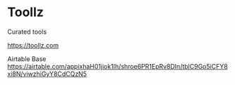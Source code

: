 # Toollz

Curated tools

https://toollz.com

Airtable Base
https://airtable.com/appixhaH01jiok1Ih/shroe6PR1EpRv8DIn/tblC9Go5iCFY8xi8N/viwzhiGyY8CdCQzN5
